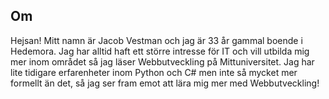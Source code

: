 ## Om

Hejsan! Mitt namn är Jacob Vestman och jag är 33 år gammal boende i Hedemora. Jag har alltid haft ett större intresse för IT och vill utbilda mig mer inom området så jag läser Webbutveckling på Mittuniversitet.
Jag har lite tidigare erfarenheter inom Python och C# men inte så mycket mer formellt än det, så jag ser fram emot att lära mig mer med Webbutveckling!
